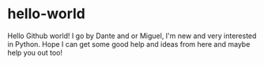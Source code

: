 # hello-world
Hello Github world!
I go by Dante and or Miguel, I'm new and very interested in Python.
Hope I can get some good help and ideas from here and maybe help you out too!
